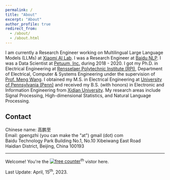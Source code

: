 ```yaml
---
permalink: /
title: "About"
excerpt: "About"
author_profile: true
redirect_from: 
  - /about/
  - /about.html
---
```


I am currently a Research Engineer working on Multilingual Large Language Models (LLMs) at [Xiaomi AI Lab](https://www.mi.com/miai). I was a Research Engineer at [Baidu NLP](https://nlp.baidu.com/). I was a Data Scientist at [Petuum, Inc.](http://www.petuum.com/) during 2018 - 2020. I got my Ph.D. in Electrical Engineering at [Rensselaer Polytechnic Institute (RPI)](http://rpi.edu/), Department of Electrical, Computer & Systems Engineering under  the supervision of [Prof. Meng Wang](https://ecse.rpi.edu/~wang/). I obtained my M.S. in Electrical Engineering at [University of Pennsylvania (Penn)](http://www.upenn.edu/) and received my B.S. (with honors) in Electronic and Information Engineering from [Xidian University](https://www.xidian.edu.cn/). My research areas include Signal Processing, High-dimensional Statistics, and Natural Language Processing. 


**Contact**
------
Chinese name: 高鹏至  
Email: gpengzhi (you can make the "at") gmail (dot) com  
Baidu Technology Park Building No.1, No.10 Xibeiwang East Road  
Haidian District, Beijing, China 100193

---

Welcome! You're the <a href='https://www.counter12.com'><img src='https://www.counter12.com/img-Wy8YB2Y7Z94Wc867-3.gif' border='0' alt='free counter'></a><script type='text/javascript' src='https://www.counter12.com/ad.js?id=Wy8YB2Y7Z94Wc867'></script><sup>th</sup> vistor here.

<script type="text/javascript" id="clustrmaps" src="//clustrmaps.com/map_v2.js?d=DU6pVGEgqlXN2oQ09MeLp-Qp_rew6BgKnf2wgQSxl_E&cl=ffffff&w=a"></script>

Last Update: April, 15<sup>th</sup>, 2023.
